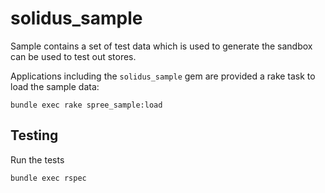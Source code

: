 # solidus\_sample

Sample contains a set of test data which is used to generate the sandbox can be
used to test out stores.

Applications including the `solidus_sample` gem are provided a rake task to
load the sample data:

```
bundle exec rake spree_sample:load
```


## Testing

Run the tests

    bundle exec rspec

